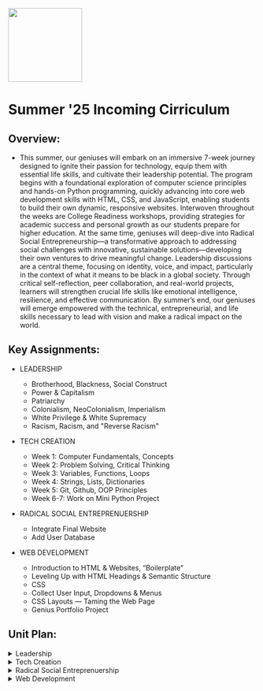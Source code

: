 <img src="https://github.com/Hgp-GeniusLabs/Curriculum/blob/10734f2c827128dde773ea4f266d154d46977866/Org-Wide/Assets/hgp_logo_original.png" width="150"/>

# Summer '25 Incoming Cirriculum

## Overview:
- This summer, our geniuses will embark on an immersive 7-week journey designed to ignite their passion for technology, equip them with essential life skills, and cultivate their leadership potential. The program begins with a foundational exploration of computer science principles and hands-on Python programming, quickly advancing into core web development skills with HTML, CSS, and JavaScript, enabling students to build their own dynamic, responsive websites. Interwoven throughout the weeks are College Readiness workshops, providing strategies for academic success and personal growth as our students prepare for higher education. At the same time, geniuses will deep-dive into Radical Social Entrepreneurship—a transformative approach to addressing social challenges with innovative, sustainable solutions—developing their own ventures to drive meaningful change. Leadership discussions are a central theme, focusing on identity, voice, and impact, particularly in the context of what it means to be black in a global society. Through critical self-reflection, peer collaboration, and real-world projects, learners will strengthen crucial life skills like emotional intelligence, resilience, and effective communication. By summer’s end, our geniuses will emerge empowered with the technical, entrepreneurial, and life skills necessary to lead with vision and make a radical impact on the world.

## Key Assignments:

- LEADERSHIP
  * Brotherhood, Blackness, Social Construct
  * Power & Capitalism
  * Patriarchy
  * Colonialism, NeoColonialism, Imperialism
  * White Privilege & White Supremacy
  * Racism, Racism, and "Reverse Racism"
- TECH CREATION
  * Week 1: Computer Fundamentals, Concepts
  * Week 2: Problem Solving, Critical Thinking
  * Week 3: Variables, Functions, Loops
  * Week 4: Strings, Lists, Dictionaries
  * Week 5: Git, Github, OOP Principles
  * Week 6-7: Work on Mini Python Project

- RADICAL SOCIAL ENTREPRENUERSHIP
  * Integrate Final Website 
  * Add User Database
 - WEB DEVELOPMENT
   * Introduction to HTML & Websites, “Boilerplate”
   * Leveling Up with HTML Headings & Semantic Structure
   * CSS
   * Collect User Input, Dropdowns & Menus
   * CSS Layouts — Taming the Web Page
   * Genius Portfolio Project


## Unit Plan:

<details>
    <summary>Leadership</summary>
    <table>
        <thead>
            <tr>
                <th>WEEK</th>
                <th>DAY</th>
                <th>Lesson Title</th>
                <th>Lesson Description</th>
                <th>Lesson Link</th>
            </tr>
        </thead>
        <tbody>
            <!-- WEEK 1: Community, Identity, and Systems -->
            <tr><td colspan="5"><strong>Week 1: Brotherhood, Identity, and the Foundations of Power</strong></td></tr>
            <tr>
                <td>1</td>
                <td>1</td>
                <td>Brotherhood & Ubuntu</td>
                <td>Geniuses explore concepts of brotherhood and Ubuntu by building connections, learning names, and reflecting on the power of community support.</td>
                <td><a href="https://github.com/DeeBeeBoutaBag/Town_S1_Incoming/blob/main/Leadership/Week_1/W1_D1.md">Lesson Plan</a></td>
            </tr>
            <tr>
                <td>1</td>
                <td>2</td>
                <td>What Does It Mean to Be Black?</td>
                <td>Identity, culture, pride, and Black excellence — geniuses share their experiences and celebrate diversity within Blackness through creative expression and games.</td>
                <td><a href="https://docs.google.com/document/d/1EYkVRgO0HS1tp2RPdr-9ACTwOOoByJcWIeN7oFy2iTM/edit#heading=h.ipbnzs6afk69">Lesson Plan</a></td>
            </tr>
            <tr>
                <td>1</td>
                <td>3</td>
                <td>Social Constructs I: Who Gets What? (4 Corners Simulation)</td>
                <td>Break down social constructs by taking on resource roles, negotiating for resources and bonus money, and reflecting on fairness and privilege.</td>
                <td><a href="https://docs.google.com/document/d/1EYkVRgO0HS1tp2RPdr-9ACTwOOoByJcWIeN7oFy2iTM/edit#heading=h.ipbnzs6afk69">Lesson Plan</a></td>
            </tr>
            <tr>
                <td>1</td>
                <td>4</td>
                <td>Social Constructs II: Create-a-Country Challenge</td>
                <td>Geniuses form new nations, establishing values, resources, and rules to learn how systems and constructs are designed and enforced.</td>
                <td><a href="https://docs.google.com/document/d/1EYkVRgO0HS1tp2RPdr-9ACTwOOoByJcWIeN7oFy2iTM/edit#heading=h.ipbnzs6afk69">Lesson Plan</a></td>
            </tr> 
            <!-- WEEK 2: Power, Economics, Patriarchy, and Oppression -->
            <tr><td colspan="5"><strong>Week 2: Power, Economics, and Interlocking Systems</strong></td></tr>
            <tr>
                <td>2</td>
                <td>1</td>
                <td>Power I: Who Has Power & Why?</td>
                <td>Understand key definitions and relationships of power with a hands-on role simulation and group reflection.</td>
                <td><a href="https://docs.google.com/document/d/1EYkVRgO0HS1tp2RPdr-9ACTwOOoByJcWIeN7oFy2iTM/edit#heading=h.ipbnzs6afk69">Lesson Plan</a></td>
            </tr>
            <tr>
                <td>2</td>
                <td>2</td>
                <td>Power II: Building & Challenging Power</td>
                <td>Geniuses design their own societies, exploring how power is created, shared, or contested when new challenges arise.</td>
                <td><a href="https://docs.google.com/document/d/1EYkVRgO0HS1tp2RPdr-9ACTwOOoByJcWIeN7oFy2iTM/edit#heading=h.ipbnzs6afk69">Lesson Plan</a></td>
            </tr>
            <tr>
                <td>2</td>
                <td>3</td>
                <td>Capitalism I: Who Owns, Who Works, Who Wins?</td>
                <td>Simulate capitalist marketplace dynamics by taking the roles of owners, workers, and unwaged labor. Analyze who gets wealthy and why.</td>
                <td><a href="https://docs.google.com/document/d/1EYkVRgO0HS1tp2RPdr-9ACTwOOoByJcWIeN7oFy2iTM/edit#heading=h.ipbnzs6afk69">Lesson Plan</a></td>
            </tr>
            <tr>
                <td>2</td>
                <td>4</td>
                <td>Capitalism II: Resisting, Reforming, and Reimagining</td>
                <td>Design “Just Societies” and explore how people resist exploitation through co-ops, unions, and collective action.</td>
                <td><a href="https://docs.google.com/document/d/1EYkVRgO0HS1tp2RPdr-9ACTwOOoByJcWIeN7oFy2iTM/edit#heading=h.ipbnzs6afk69">Lesson Plan</a></td>
            </tr>
            <!-- WEEK 3: Gender, Colonization, and Sovereignty -->
            <tr><td colspan="5"><strong>Week 3: Patriarchy, Colonialism and Community Power</strong></td></tr>
            <tr>
                <td>3</td>
                <td>1</td>
                <td>Patriarchy I: What Is Patriarchy?</td>
                <td>Learn what patriarchy is, spot gender roles and stereotypes, and explore its connections to other systems of oppression.</td>
                <td><a href="https://docs.google.com/document/d/1EYkVRgO0HS1tp2RPdr-9ACTwOOoByJcWIeN7oFy2iTM/edit#heading=h.ipbnzs6afk69">Lesson Plan</a></td>
            </tr>
            <tr>
                <td>3</td>
                <td>2</td>
                <td>Patriarchy II: Impacts & Costs</td>
                <td>Geniuses map out how patriarchy affects all genders and intersecting identities through stories and discussion.</td>
                <td><a href="https://docs.google.com/document/d/1EYkVRgO0HS1tp2RPdr-9ACTwOOoByJcWIeN7oFy2iTM/edit#heading=h.ipbnzs6afk69">Lesson Plan</a></td>
            </tr>
            <tr>
                <td>3</td>
                <td>3</td>
                <td>Patriarchy III: Skills for Challenging Patriarchy</td>
                <td>Practice bystander intervention, allyship, and campaign brainstorming to disrupt gendered oppression.</td>
                <td><a href="https://docs.google.com/document/d/1EYkVRgO0HS1tp2RPdr-9ACTwOOoByJcWIeN7oFy2iTM/edit#heading=h.ipbnzs6afk69">Lesson Plan</a></td>
            </tr>
            <tr>
                <td>3</td>
                <td>4</td>
                <td>Patriarchy IV: Interlocking Oppressions</td>
                <td>Understand how patriarchy, white supremacy, and capitalism connect; build solidarity and intersectional analysis.</td>
                <td><a href="https://docs.google.com/document/d/1EYkVRgO0HS1tp2RPdr-9ACTwOOoByJcWIeN7oFy2iTM/edit#heading=h.ipbnzs6afk69">Lesson Plan</a></td>
            </tr>
            <!-- WEEK 4: Colonialism, Imperialism, and Self-Determination -->
            <tr><td colspan="5"><strong>Week 4: Colonialism, Imperialism, and Sovereignty</strong></td></tr>
            <tr>
                <td>4</td>
                <td>1</td>
                <td>Colonialism: History and Legacies for Black People</td>
                <td>Trace the roots and impact of colonialism, mapping stolen land, identity, culture, and wealth; connect to anti-colonial resistance.</td>
                <td><a href="https://docs.google.com/document/d/1EYkVRgO0HS1tp2RPdr-9ACTwOOoByJcWIeN7oFy2iTM/edit#heading=h.ipbnzs6afk69">Lesson Plan</a></td>
            </tr>
            <tr>
                <td>4</td>
                <td>2</td>
                <td>NeoColonialism: Modern Economic and Cultural Control</td>
                <td>Role-play national leaders facing external forces, analyze case studies, and strategize for self-determination in a neo-colonial world.</td>
                <td><a href="https://docs.google.com/document/d/1EYkVRgO0HS1tp2RPdr-9ACTwOOoByJcWIeN7oFy2iTM/edit#heading=h.ipbnzs6afk69">Lesson Plan</a></td>
            </tr>
            <tr>
                <td>4</td>
                <td>3</td>
                <td>Imperialism: Tech, Gentrification & Digital Control</td>
                <td>Geniuses evaluate how tech giants, social media, and gentrification act as new forms of imperialism impacting Black communities.</td>
                <td><a href="https://docs.google.com/document/d/1EYkVRgO0HS1tp2RPdr-9ACTwOOoByJcWIeN7oFy2iTM/edit#heading=h.ipbnzs6afk69">Lesson Plan</a></td>
            </tr>
            <tr>
                <td>4</td>
                <td>4</td>
                <td>Sovereignty: Self-Governance and Black Innovation</td>
                <td>Students design tech, entrepreneurship, and school advocacy projects to imagine and advocate for Black community control and decision-making.</td>
                <td><a href="https://docs.google.com/document/d/1EYkVRgO0HS1tp2RPdr-9ACTwOOoByJcWIeN7oFy2iTM/edit#heading=h.ipbnzs6afk69">Lesson Plan</a></td>
            </tr>
            <!-- WEEK 5: Race, Privilege, and Internalization -->
            <tr><td colspan="5"><strong>Week 5: Understanding Racism, Privilege, and Healing</strong></td></tr>
            <tr>
                <td>5</td>
                <td>1</td>
                <td>White Privilege I: Systems of Advantage</td>
                <td>Define personal and institutional privilege, analyze real-world scenarios of advantage, and reflect on the results of US systemic favoritism toward whites.</td>
                <td><a href="https://docs.google.com/document/d/1EYkVRgO0HS1tp2RPdr-9ACTwOOoByJcWIeN7oFy2iTM/edit#heading=h.ipbnzs6afk69">Lesson Plan</a></td>
            </tr>
            <tr>
                <td>5</td>
                <td>2</td>
                <td>White Privilege II: Intersectionality, Resistance, Accountability</td>
                <td>Explore how privilege and oppression intersect, and develop action steps for solidarity and anti-racism.</td>
                <td><a href="https://docs.google.com/document/d/1EYkVRgO0HS1tp2RPdr-9ACTwOOoByJcWIeN7oFy2iTM/edit#heading=h.ipbnzs6afk69">Lesson Plan</a></td>
            </tr>
            <tr>
                <td>5</td>
                <td>3</td>
                <td>White Supremacy I: Systemic Exploitation and Oppression</td>
                <td>Learn the history and mechanics of white supremacy as a global structure and connect historic examples to today’s realities.</td>
                <td><a href="https://docs.google.com/document/d/1EYkVRgO0HS1tp2RPdr-9ACTwOOoByJcWIeN7oFy2iTM/edit#heading=h.ipbnzs6afk69">Lesson Plan</a></td>
            </tr>
            <tr>
                <td>5</td>
                <td>4</td>
                <td>White Supremacy II: Resistance and Dismantling Oppression</td>
                <td>Investigate resistance movements, past and present, and strategize how to confront and dismantle oppressive systems.</td>
                <td><a href="https://docs.google.com/document/d/1EYkVRgO0HS1tp2RPdr-9ACTwOOoByJcWIeN7oFy2iTM/edit#heading=h.ipbnzs6afk69">Lesson Plan</a></td>
            </tr>
            <!-- WEEK 6: Internalized Racism, Healing, and Unity -->
            <tr><td colspan="5"><strong>Week 6: Internalized Racism, Healing, and Unity</strong></td></tr>
            <tr>
                <td>6</td>
                <td>1</td>
                <td>Internalized Racism: The Poison Within</td>
                <td>Examine how people of color absorb harmful beliefs and behaviors, then develop healing practices and affirmations for self and community.</td>
                <td><a href="https://docs.google.com/document/d/1EYkVRgO0HS1tp2RPdr-9ACTwOOoByJcWIeN7oFy2iTM/edit#heading=h.ipbnzs6afk69">Lesson Plan</a></td>
            </tr>
            <tr>
                <td>6</td>
                <td>2</td>
                <td>Racism: Prejudice Plus Power</td>
                <td>Clarify real definitions and mechanisms of racism, examining local and national case studies on how prejudice is enforced by systems of power.</td>
                <td><a href="https://docs.google.com/document/d/1EYkVRgO0HS1tp2RPdr-9ACTwOOoByJcWIeN7oFy2iTM/edit#heading=h.ipbnzs6afk69">Lesson Plan</a></td>
            </tr>
            <tr>
                <td>6</td>
                <td>3</td>
                <td>Reverse Racism: Myth-Busting and Historical Roots</td>
                <td>Examine the origins, political use, and facts about "reverse racism," and learn why it is not a real form of systemic discrimination.</td>
                <td><a href="https://docs.google.com/document/d/1EYkVRgO0HS1tp2RPdr-9ACTwOOoByJcWIeN7oFy2iTM/edit#heading=h.ipbnzs6afk69">Lesson Plan</a></td>
            </tr>
            <tr>
                <td>6</td>
                <td>4</td>
                <td>Building Unity: Healing Internalized Racism & Creating Community Strength</td>
                <td>Focus on affirmation, group visioning, and practical strategies to dismantle internalized racism and build cross-community unity.</td>
                <td><a href="https://docs.google.com/document/d/1EYkVRgO0HS1tp2RPdr-9ACTwOOoByJcWIeN7oFy2iTM/edit#heading=h.ipbnzs6afk69">Lesson Plan</a></td>
            </tr>
        </tbody>
    </table>
</details>
<details>
    <summary>Tech Creation</summary>
    <table>
        <thead>
            <tr>
                <th>WEEK</th>
                <th>DAY</th>
                <th>Lesson Title</th>
                <th>Lesson Description</th>
                <th>Lesson Link</th>
            </tr>
        </thead>
        <tbody>
            <!-- WEEK 1: Computer Fundamentals, Concepts -->
            <tr><td colspan="5"><strong>Week 1: Computer Fundamentals & Essential Concepts</strong></td></tr>
            <tr>
                <td>1</td>
                <td>1</td>
                <td>What is a Computer? Hardware & Software</td>
                <td>Geniuses learn about input/output devices, hardware vs. software, basic components (CPU, RAM, storage), and what makes computers work.</td>
                <td><a href="#">Lesson 1</a></td>
            </tr>
            <tr>
                <td>1</td>
                <td>2</td>
                <td>Operating Systems & The Cloud</td>
                <td>Explore how operating systems (Windows, Mac, Linux) and cloud computing power the digital world and enable everyday tech usage.</td>
                <td><a href="#">Lesson 2</a></td>
            </tr>
            <tr>
                <td>1</td>
                <td>3</td>
                <td>Data, Files & Digital Organization</td>
                <td>Discover how data is stored, files are organized, and how bits and bytes form the building blocks of all digital media.</td>
                <td><a href="#">Lesson 3</a></td>
            </tr>
            <!-- WEEK 2: Problem Solving, Critical Thinking -->
            <tr><td colspan="5"><strong>Week 2: Problem Solving and Critical Thinking</strong></td></tr>
            <tr>
                <td>2</td>
                <td>1</td>
                <td>Introduction to Algorithms</td>
                <td>Geniuses break down problems into steps, design basic algorithms, and learn the logic behind computer problem-solving.</td>
                <td><a href="#">Lesson 4</a></td>
            </tr>
            <tr>
                <td>2</td>
                <td>2</td>
                <td>Flowcharts & Pseudocode</td>
                <td>Visualize solutions with flowcharts and pseudocode, bridging the gap between ideas and real code.</td>
                <td><a href="#">Lesson 5</a></td>
            </tr>
            <tr>
                <td>2</td>
                <td>3</td>
                <td>Critical Thinking in Tech</td>
                <td>Apply critical reasoning to troubleshoot code, debug errors, and solve real-world problems creatively.</td>
                <td><a href="#">Lesson 6</a></td>
            </tr>
            <!-- WEEK 3: Variables, Functions, Loops -->
            <tr><td colspan="5"><strong>Week 3: Core Programming: Variables, Functions, and Loops</strong></td></tr>
            <tr>
                <td>3</td>
                <td>1</td>
                <td>Python Fundamentals: Variables and Data Types</td>
                <td>Geniuses write their first Python code, learning about numbers, strings, and how to store and update information with variables.</td>
                <td><a href="#">Lesson 7</a></td>
            </tr>
            <tr>
                <td>3</td>
                <td>2</td>
                <td>Functions: Efficient & Reusable Code</td>
                <td>Discover how to bundle code with functions, pass in arguments, and return results—making programs cleaner and smarter.</td>
                <td><a href="#">Lesson 8</a></td>
            </tr>
            <tr>
                <td>3</td>
                <td>3</td>
                <td>Loops: Automating Repetitive Tasks</td>
                <td>Master for and while loops in Python to automate tasks, process lists, and build interactive programs.</td>
                <td><a href="#">Lesson 9</a></td>
            </tr>
            <!-- WEEK 4: Strings, Lists, Dictionaries -->
            <tr><td colspan="5"><strong>Week 4: Working with Strings, Lists, and Dictionaries</strong></td></tr>
            <tr>
                <td>4</td>
                <td>1</td>
                <td>Strings: Manipulating Text</td>
                <td>Learn how to process user input, use string methods, and format output for smoother programs.</td>
                <td><a href="#">Lesson 10</a></td>
            </tr>
            <tr>
                <td>4</td>
                <td>2</td>
                <td>Lists: Storing and Sorting Data</td>
                <td>Use Python lists to hold, change, and sort collections of data. Explore slicing, indexing, and key list methods.</td>
                <td><a href="#">Lesson 11</a></td>
            </tr>
            <tr>
                <td>4</td>
                <td>3</td>
                <td>Dictionaries: Data with Meaning</td>
                <td>Map and retrieve values quickly using Python dictionaries; build programs that associate data pairs for smarter problem-solving.</td>
                <td><a href="#">Lesson 12</a></td>
            </tr>
            <!-- WEEK 5: Git, Github, OOP Principles -->
            <tr><td colspan="5"><strong>Week 5: Collaboration, Version Control, OOP Principles</strong></td></tr>
            <tr>
                <td>5</td>
                <td>1</td>
                <td>Git & Github: Saving and Sharing Code</td>
                <td>Learn the basics of Git for version control, team coding, and how Github powers open-source and business sites alike.</td>
                <td><a href="#">Lesson 13</a></td>
            </tr>
            <tr>
                <td>5</td>
                <td>2</td>
                <td>Working colaborative on Branches</td>
                <td>Put skills into action: configure repos, and build a project together</td>
                <td><a href="#">Lesson 14</a></td>
            </tr>
            <tr>
                <td>5</td>
                <td>3</td>
                <td>OOP Principles</td>
                <td>Work on the concepts of classes, and objects</td>
                <td><a href="#">Lesson 15</a></td>
            </tr>
            <!-- WEEK 6-7: Project Work -->
            <tr><td colspan="5"><strong>Weeks 6-7: Mini Python Project (Collaboration, Review, Launch)</strong></td></tr>
            <tr>
                <td>6</td>
                <td>1</td>
                <td>Project Work Session 1: Team Coding & Problem Solving</td>
                <td>Teams collaborate on Mini Projects, troubleshoot code, and implement features from previous weeks.</td>
                <td><a href="#">Lesson 16</a></td>
            </tr>
            <tr>
                <td>6</td>
                <td>2</td>
                <td>Project Work Session 2: Feedback & Iteration</td>
                <td>Peer review and refine: teams exchange projects, test usability, and polish for real-world presentation.</td>
                <td><a href="#">Lesson 17</a></td>
            </tr>
            <tr>
                <td>7</td>
                <td>1</td>
                <td>Final Project Review & Business Website Launch</td>
                <td>Geniuses finalize and present Mini Project—demonstrating how code, design, and technology become a real-world solution.</td>
                <td><a href="#">Lesson 18</a></td>
            </tr>
        </tbody>
    </table>
</details>
<details>
    <summary>Radical Social Entreprenuership</summary>
      <table>
        <thead>
            <tr>
                <th>DAY</th>
                <th>Lesson Desc.</th>
                <th>Link</th>
            </tr>
        </thead>
        <tbody>
            <tr>
                <td>1</td>
                <td>Understanding Financial Sustainability</td>
              <td><a href="https://docs.google.com/document/d/1EYkVRgO0HS1tp2RPdr-9ACTwOOoByJcWIeN7oFy2iTM/edit#heading=h.ipbnzs6afk69">Lesson Plan</a></td>
            </tr>
            <tr>
                <td>2</td>
                <td>Marketing and Scaling Social Impact</td>
                <td><a href="https://docs.google.com/document/d/1alfxY6h14aA3wE3DtSvjsK1Q6QYDcmxTHjKnzNH9WAA/edit">Lesson Plan</a></td>
            </tr>
            <tr>
                <td>3</td>
                <td>Building a Strong Team and Organizational Culture</td>
                <td><a href="https://docs.google.com/document/d/1OF1Gp1fU8BL2D_w0n6TzBHIdtuBK21pRFHYss5YBUvE/edit">Lesson Plan</a></td>
            </tr>
            <tr>
                <td>4</td>
                <td>Legal Structures and Compliance for Social Enterprises</td>
                <td><a href="https://docs.google.com/document/d/1Pkkfodpu7_9lDOf9Ew5NCVvuP7bynFSuFCqNTM_oD94/edit">Lesson Plan</a></td>
            </tr>
        </tbody>
    </table>
</details>
<details>
    <summary>Web Development</summary>
      <table>
        <thead>
            <tr>
                <th>WEEK</th>
                <th>DAY</th>
                <th>Lesson Title</th>
                <th>Lesson Description</th>
                <th>Lesson Link</th>
            </tr>
        </thead>
        <tbody>
            <!-- WEEK 1 -->
            <tr><td colspan="5"><strong>Week 1: Starting Your Web Genius Journey</strong></td></tr>
            <tr>
                <td>1</td>
                <td>1</td>
                <td>Introduction to HTML & Websites</td>
                <td>Geniuses learn what HTML is, why it matters, and create their very first web page using headings and paragraphs.</td>
                <td><a href="#">Lesson 1</a></td>
            </tr>
            <tr>
                <td>1</td>
                <td>2</td>
                <td>Basic HTML Structure & Boilerplate</td>
                <td>Geniuses understand essential HTML structure: doctype, html, head, body, meta, title, and how everything fits together for a legit site.</td>
                <td><a href="#">Lesson 2</a></td>
            </tr>
            <tr>
                <td>1</td>
                <td>3</td>
                <td>Adding Images & Links in HTML</td>
                <td>Geniuses make their sites come alive with images (<img>) and hyperlinks (<a>), learning the magic of attributes like src, alt, and href.</td>
                <td><a href="#">Lesson 3</a></td>
            </tr>
            <!-- WEEK 2 -->
            <tr><td colspan="5"><strong>Week 2: Structure, Navigation, and Styling Genius </strong></td></tr>
            <tr>
                <td>2</td>
                <td>1</td>
                <td>Leveling Up with HTML Headings & Semantic Structure</td>
                <td>Learn & use header, nav, section, article, and footer tags; practice all heading (<h1>–<h6>) tags for website clarity and SEO goodness.</td>
                <td><a href="#">Lesson 4</a></td>
            </tr>
            <tr>
                <td>2</td>
                <td>2</td>
                <td>HTML Lists & The Genius Navigation Bar</td>
                <td>Geniuses master <ul>, <ol>, and <li> for lists and menus—building nav bars to connect their site like a pro.</td>
                <td><a href="#">Lesson 5</a></td>
            </tr>
            <tr>
                <td>2</td>
                <td>3</td>
                <td>Geniuses Style With CSS — The Ultimate Website Upgrade</td>
                <td>Geniuses unlock CSS: selectors, properties, and values. Style with inline, internal, or external CSS, including color and backgrounds.</td>
                <td><a href="#">Lesson 6</a></td>
            </tr>
            <!-- WEEK 3 -->
            <tr><td colspan="5"><strong>Week 3: CSS Power and Multi-Page Genius</strong></td></tr>
            <tr>
                <td>3</td>
                <td>1</td>
                <td>CSS Selectors — Genius Control Over Style</td>
                <td>Master styling by tag, class, and id selectors with practice on homepages and nav bars.</td>
                <td><a href="#">Lesson 7</a></td>
            </tr>
            <tr>
                <td>3</td>
                <td>2</td>
                <td>Linking Pages — Genius Multi-Page Websites</td>
                <td>Create and connect several HTML files with relative links in the nav, setting up a true portfolio site foundation.</td>
                <td><a href="#">Lesson 8</a></td>
            </tr>
            <tr>
                <td>3</td>
                <td>3</td>
                <td>CSS Styling Power Ups! Colors, Size & Units</td>
                <td>Geniuses explore CSS sizing units (px, %, em), color properties, background-color, and tweak style live in Dev Tools.</td>
                <td><a href="#">Lesson 9</a></td>
            </tr>
            <!-- WEEK 4 -->
            <tr><td colspan="5"><strong>Week 4: Forms, Dropdowns & Debugging Genius</strong></td></tr>
            <tr>
                <td>4</td>
                <td>1</td>
                <td>Genius Forms – Collect User Input</td>
                <td>Create forms with text, radio, checkboxes, and more to gather user info on your pages.</td>
                <td><a href="#">Lesson 10</a></td>
            </tr>
            <tr>
                <td>4</td>
                <td>2</td>
                <td>Genius Dropdowns & Menus</td>
                <td>Use <select>, <option>, and add dropdowns to forms and nav bars for snappier UI.</td>
                <td><a href="#">Lesson 11</a></td>
            </tr>
            <tr>
                <td>4</td>
                <td>3</td>
                <td>Dev Tools Genius – Debug & Customize in the Browser</td>
                <td>Geniuses use browser Dev Tools to inspect, debug, and style sites live like pro developers.</td>
                <td><a href="#">Lesson 12</a></td>
            </tr>
            <!-- WEEK 5 -->
            <tr><td colspan="5"><strong>Week 5: Pro Page Design & Personalization</strong></td></tr>
            <tr>
                <td>5</td>
                <td>1</td>
                <td>Genius CSS Layouts — Taming the Web Page</td>
                <td>Learn the CSS box model, margin, padding, and display properties to create layouts that look sharp.</td>
                <td><a href="#">Lesson 13</a></td>
            </tr>
            <tr>
                <td>5</td>
                <td>2</td>
                <td>Genius Fonts & Beyond — Bringing Personality to Your Pages</td>
                <td>Personalize sites with Google Fonts, font-family, text effects like bold, italics, and text-shadow for maximum flair.</td>
                <td><a href="#">Lesson 14</a></td>
            </tr>
            <tr>
                <td>5</td>
                <td>3</td>
                <td>Site Polish & Genius Review</td>
                <td>Catching up, bug fixing, and peer-auditing so every genius is ready for a showcase-level portfolio.</td>
                <td><a href="#">Lesson 15</a></td>
            </tr>
            <!-- WEEK 6 -->
            <tr><td colspan="5"><strong>Week 6: Genius Portfolio Project Week</strong></td></tr>
            <tr>
                <td>6</td>
                <td>1</td>
                <td>Genius Portfolio Project – Launch & Planning</td>
                <td>Plan your final site—wireframe, map, and start building your genius multi-page website project.</td>
                <td><a href="#">Lesson 16</a></td>
            </tr>
            <tr>
                <td>6</td>
                <td>2</td>
                <td>Genius Portfolio Project – Build & Peer Review</td>
                <td>Work session with troubleshooting and peer review—get every required element built and styled.</td>
                <td><a href="#">Lesson 17</a></td>
            </tr>
            <tr>
                <td>6</td>
                <td>3</td>
                <td>Genius Portfolio Project Showcase Day</td>
                <td>Geniuses present their finished websites in a class showcase with feedback and celebration!</td>
                <td><a href="#">Lesson 18</a></td>
            </tr>
        </tbody>
    </table>
</details>

